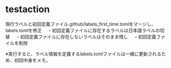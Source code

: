 # testaction

現行ラベルと初回定義ファイル.github/labels_first_time.tomlをマージし、labels.tomlを修正
　・初回定義ファイルに存在するラベルは日本語ラベルの切替
　・初回定義ファイルに存在しないラベルはそのまま残し
　・初回定義ファイルを削除
 
※実行すると、ラベル情報を定義するlabels.tomlファイルは一緒に更新されるため、初回中身をメモ。

